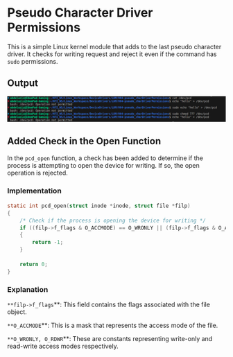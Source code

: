 # Pseudo Character Driver Permissions

This is a simple Linux kernel module that adds to the last pseudo character driver. It checks for writing request and reject it even if the command has `sudo` permissions.


## Output 
![](output.png)


## Added Check in the Open Function

In the `pcd_open` function, a check has been added to determine if the process is attempting to open the device for writing. If so, the open operation is rejected.

### Implementation

```c
static int pcd_open(struct inode *inode, struct file *filp)
{
    /* Check if the process is opening the device for writing */
    if ((filp->f_flags & O_ACCMODE) == O_WRONLY || (filp->f_flags & O_ACCMODE) == O_RDWR)
    {
        return -1;       
    }

    return 0;   
}
```

### Explanation

`**filp->f_flags`**: This field contains the flags associated with the file object.

`**O_ACCMODE`**: This is a mask that represents the access mode of the file.

`**O_WRONLY, O_RDWR`**: These are constants representing write-only and read-write access modes respectively.
